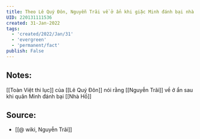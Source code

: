 ```yaml
---
title: Theo Lê Quý Đôn, Nguyễn Trãi về ở ẩn khi giặc Minh đánh bại nhà Hồ
UID: 220131111536
created: 31-Jan-2022
tags:
  - 'created/2022/Jan/31'
  - 'evergreen'
  - 'permanent/fact'
publish: False
---
```

## Notes:
[[Toàn Việt thi lục]] của [[Lê Quý Đôn]] nói rằng [[Nguyễn Trãi]] về ở ẩn sau khi quân Minh đánh bại [[Nhà Hồ]]

## Source:
- [[@ wiki, Nguyễn Trãi]]


